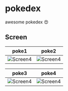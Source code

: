# pokedex
awesome pokedex :heart_eyes:

## Screen

poke1             |  poke2
:-------------------------:|:-------------------------:
![Screen4](../master/pokedex/pokemon1.png)  |  ![Screen4](../master/pokedex/pokemon.png)


poke3             |  poke4
:-------------------------:|:-------------------------:
![Screen4](../master/pokedex/poke2.png)  |  ![Screen4](../master/pokedex/poke3.png)


